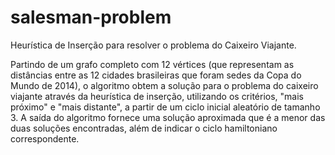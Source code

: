 salesman-problem
================

Heurística de Inserção para resolver o problema do Caixeiro Viajante.

Partindo de um grafo completo com 12 vértices (que representam as distâncias entre as 12 cidades brasileiras que foram sedes da Copa do Mundo de 2014), o algoritmo obtem a solução para o problema do caixeiro viajante através da heurística de inserção, utilizando os critérios, "mais próximo" e "mais distante", a partir de um ciclo inicial aleatório de tamanho 3. A saída do algoritmo fornece uma solução aproximada que é a menor das duas soluções encontradas, além de indicar o ciclo hamiltoniano correspondente.
